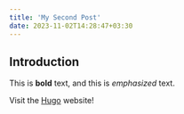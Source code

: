 ```yaml
---
title: 'My Second Post'
date: 2023-11-02T14:28:47+03:30
---
```


## Introduction

This is **bold** text, and this is *emphasized* text.

Visit the [Hugo](https://gohugo.io) website!